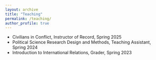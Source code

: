```yaml
---
layout: archive
title: "Teaching"
permalink: /teaching/
author_profile: true
---
```



- Civilians in Conflict, Instructor of Record, Spring 2025
- Political Science Research Design and Methods, Teaching Assistant, Spring 2024
- Introduction to International Relations, Grader, Spring 2023
